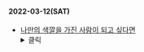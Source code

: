 #### 2022-03-12(SAT)

* [나만의 색깔을 가진 사람이 되고 싶다면](https://youtu.be/Ygy-cY0P5B0)  
    <details>
    <summary>클릭</summary>
    <div markdown="1">
    오늘 할 일을 정리하자 <br>
    목표를 최소로(실현 가능한) 세우자  
    </div>
    </details>
